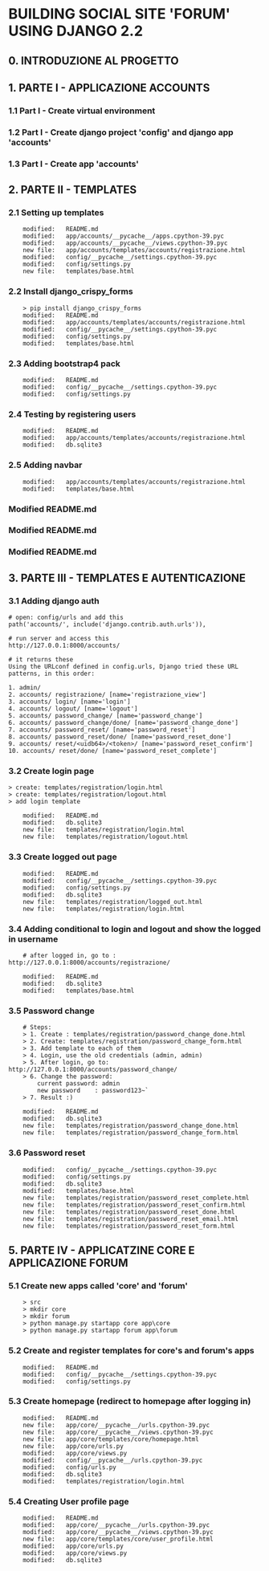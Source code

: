 # BUILDING SOCIAL SITE 'FORUM' USING DJANGO 2.2

## 0. INTRODUZIONE AL PROGETTO

## 1. PARTE I - APPLICAZIONE ACCOUNTS

### 1.1 Part I - Create virtual environment
### 1.2 Part I - Create django project 'config' and django app 'accounts'
### 1.3 Part I - Create app 'accounts'

## 2. PARTE II - TEMPLATES

### 2.1 Setting up templates

        modified:   README.md
        modified:   app/accounts/__pycache__/apps.cpython-39.pyc
        modified:   app/accounts/__pycache__/views.cpython-39.pyc
        new file:   app/accounts/templates/accounts/registrazione.html
        modified:   config/__pycache__/settings.cpython-39.pyc
        modified:   config/settings.py
        new file:   templates/base.html

### 2.2 Install django_crispy_forms

		> pip install django_crispy_forms
        modified:   README.md
        modified:   app/accounts/templates/accounts/registrazione.html
        modified:   config/__pycache__/settings.cpython-39.pyc
        modified:   config/settings.py
        modified:   templates/base.html

### 2.3 Adding bootstrap4 pack

        modified:   README.md
        modified:   config/__pycache__/settings.cpython-39.pyc
        modified:   config/settings.py

### 2.4 Testing by registering users

        modified:   README.md
        modified:   app/accounts/templates/accounts/registrazione.html
        modified:   db.sqlite3

### 2.5 Adding navbar

        modified:   app/accounts/templates/accounts/registrazione.html
        modified:   templates/base.html

### Modified README.md

### Modified README.md

### Modified README.md

## 3. PARTE III - TEMPLATES E AUTENTICAZIONE

### 3.1 Adding django auth

	# open: config/urls and add this
    path('accounts/', include('django.contrib.auth.urls')),

	# run server and access this
	http://127.0.0.1:8000/accounts/

	# it returns these
	Using the URLconf defined in config.urls, Django tried these URL patterns, in this order:

	1. admin/
	2. accounts/ registrazione/ [name='registrazione_view']
	3. accounts/ login/ [name='login']
	4. accounts/ logout/ [name='logout']
	5. accounts/ password_change/ [name='password_change']
	6. accounts/ password_change/done/ [name='password_change_done']
	7. accounts/ password_reset/ [name='password_reset']
	8. accounts/ password_reset/done/ [name='password_reset_done']
	9. accounts/ reset/<uidb64>/<token>/ [name='password_reset_confirm']
	10. accounts/ reset/done/ [name='password_reset_complete']

### 3.2 Create login page

	> create: templates/registration/login.html
	> create: templates/registration/logout.html
	> add login template

        modified:   README.md
        modified:   db.sqlite3
        new file:   templates/registration/login.html
        new file:   templates/registration/logout.html

### 3.3 Create logged out page

        modified:   README.md
        modified:   config/__pycache__/settings.cpython-39.pyc
        modified:   config/settings.py
        modified:   db.sqlite3
        new file:   templates/registration/logged_out.html
        new file:   templates/registration/login.html

### 3.4 Adding conditional to login and logout and show the logged in username

		# after logged in, go to : http://127.0.0.1:8000/accounts/registrazione/

        modified:   README.md
        modified:   db.sqlite3
        modified:   templates/base.html

### 3.5 Password change

		# Steps:
		> 1. Create : templates/registration/password_change_done.html
		> 2. Create: templates/registration/password_change_form.html
		> 3. Add template to each of them
		> 4. Login, use the old credentials (admin, admin)
		> 5. After login, go to: http://127.0.0.1:8000/accounts/password_change/
		> 6. Change the password: 
			current password: admin
			new password    : password123~`
		> 7. Result :)
			
        modified:   README.md
        modified:   db.sqlite3
        new file:   templates/registration/password_change_done.html
        new file:   templates/registration/password_change_form.html        

### 3.6 Password reset

        modified:   config/__pycache__/settings.cpython-39.pyc
        modified:   config/settings.py
        modified:   db.sqlite3
        modified:   templates/base.html
        new file:   templates/registration/password_reset_complete.html
        new file:   templates/registration/password_reset_confirm.html
        new file:   templates/registration/password_reset_done.html
        new file:   templates/registration/password_reset_email.html
        new file:   templates/registration/password_reset_form.html        

## 5. PARTE IV - APPLICATZINE CORE E APPLICAZIONE FORUM

### 5.1 Create new apps called 'core' and 'forum'

        > src
        > mkdir core
        > mkdir forum
        > python manage.py startapp core app\core
        > python manage.py startapp forum app\forum 

### 5.2 Create and register templates for core's and forum's apps

        modified:   README.md
        modified:   config/__pycache__/settings.cpython-39.pyc
        modified:   config/settings.py        

### 5.3 Create homepage (redirect to homepage after logging in)        

        modified:   README.md
        new file:   app/core/__pycache__/urls.cpython-39.pyc
        new file:   app/core/__pycache__/views.cpython-39.pyc
        new file:   app/core/templates/core/homepage.html
        new file:   app/core/urls.py
        modified:   app/core/views.py
        modified:   config/__pycache__/urls.cpython-39.pyc
        modified:   config/urls.py
        modified:   db.sqlite3
        modified:   templates/registration/login.html

### 5.4 Creating User profile page

        modified:   README.md
        modified:   app/core/__pycache__/urls.cpython-39.pyc
        modified:   app/core/__pycache__/views.cpython-39.pyc
        new file:   app/core/templates/core/user_profile.html
        modified:   app/core/urls.py
        modified:   app/core/views.py
        modified:   db.sqlite3